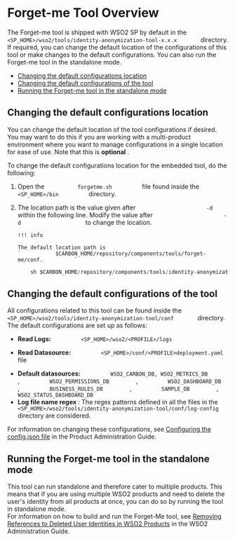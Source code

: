 # Forget-me Tool Overview

The Forget-me tool is shipped with WSO2 SP by default in the
`         <SP_HOME>/wso2/tools/identity-anonymization-tool-x.x.x        `
directory. If required, you can change the default location of the
configurations of this tool or make changes to the default
configurations. You can also run the Forget-me tool in the standalone
mode.

-   [Changing the default configurations
    location](#Forget-meToolOverview-Changingthedefaultconfigurationslocation)
-   [Changing the default configurations of the
    tool](#Forget-meToolOverview-Changingthedefaultconfigurationsofthetool)
-   [Running the Forget-me tool in the standalone
    mode](#Forget-meToolOverview-RunningtheForget-metoolinthestandalonemode)

## Changing the default configurations location

You can change the default location of the tool configurations if
desired. You may want to do this if you are working with a multi-product
environment where you want to manage configurations in a single location
for ease of use. Note that this is **optional** .

To change the default configurations location for the embedded tool, do
the following:

1.  Open the `           forgetme.sh          ` file found inside the
    `           <SP_HOME>/bin          ` directory.

2.  The location path is the value given after
    `                       -d                     ` within the
    following line. Modify the value after
    `                       -d                     ` to change the
    location.

        !!! info
    
        The default location path is
        `           $CARBON_HOME/repository/components/tools/forget-me/conf.          `
    

    ``` java
        sh $CARBON_HOME/repository/components/tools/identity-anonymization-tool/bin/forget-me -d $CARBON_HOME/repository/components/tools/identity-anonymization-tool/conf -carbon $CARBON_HOME $@
    ```

## Changing the default configurations of the tool

All configurations related to this tool can be found inside the
`         <SP_HOME>/wso2/tools/identity-anonymization-tool/conf        `
directory. The default configurations are set up as follows:

-   **Read Logs:** `          <SP_HOME>/wso2/<PROFILE>/logs         `

<!-- -->

-   **Read Datasource:**
    `          <SP_HOME>/conf/<PROFILE>deployment.yaml         ` file

<!-- -->

-   **Default datasources:**
    `          WSO2_CARBON_DB, WSO2_METRICS_DB         ` ,
    `          WSO2_PERMISSIONS_DB         ` ,
    `          WSO2_DASHBOARD_DB         ` ,
    `          BUSINESS_RULES_DB         ` ,
    `          SAMPLE_DB         ` ,
    `          WSO2_STATUS_DASHBOARD_DB         `
-   **Log file name regex** : The regex patterns defined in all the
    files in the
    `          <SP_HOME>/wso2/tools/identity-anonymization-tool/conf/log-config         `
    directory are considered.

For information on changing these configurations, see [Configuring the
config.json
file](https://docs.wso2.com/display/ADMIN44x/Removing+References+to+Deleted+User+Identities+in+WSO2+Products#RemovingReferencestoDeletedUserIdentitiesinWSO2Products-Configuringtheconfig.jsonfile)
in the Product Administration Guide.

## Running the Forget-me tool in the standalone mode

This tool can run standalone and therefore cater to multiple products.
This means that if you are using multiple WSO2 products and need to
delete the user's identity from all products at once, you can do so by
running the tool in standalone mode.  
For information on how to build and run the Forget-Me tool, see
[Removing References to Deleted User Identities in WSO2
Products](https://docs.wso2.com/display/ADMIN44x/Removing+References+to+Deleted+User+Identities+in+WSO2+Products)
in the WSO2 Administration Guide.
